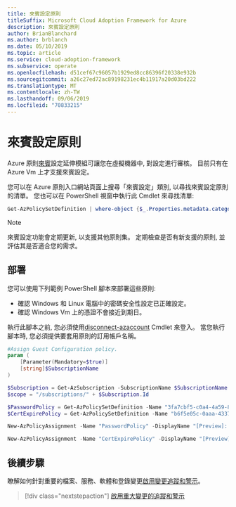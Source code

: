 ```yaml
---
title: 來賓設定原則
titleSuffix: Microsoft Cloud Adoption Framework for Azure
description: 來賓設定原則
author: BrianBlanchard
ms.author: brblanch
ms.date: 05/10/2019
ms.topic: article
ms.service: cloud-adoption-framework
ms.subservice: operate
ms.openlocfilehash: d51cef67c96057b1929ed8cc86396f20338e932b
ms.sourcegitcommit: a26c27ed72ac89198231ec4b11917a20d03bd222
ms.translationtype: MT
ms.contentlocale: zh-TW
ms.lasthandoff: 09/06/2019
ms.locfileid: "70833215"
---
```

# <a name="guest-configuration-policy"></a>來賓設定原則

Azure 原則[來賓](/azure/governance/policy/concepts/guest-configuration)設定延伸模組可讓您在虛擬機器中, 對設定進行審核。 目前只有在 Azure Vm 上才支援來賓設定。

您可以在 Azure 原則入口網站頁面上搜尋「來賓設定」類別, 以尋找來賓設定原則的清單。 您也可以在 PowerShell 視窗中執行此 Cmdlet 來尋找清單:

```powershell
Get-AzPolicySetDefinition | where-object {$_.Properties.metadata.category -eq "Guest Configuration"}
```

> [!NOTE]
> 來賓設定功能會定期更新, 以支援其他原則集。 定期檢查是否有新支援的原則, 並評估其是否適合您的需求。

<!-- TODO: Update these links when available. 

By default, we recommend enabling the following policies:

- [Preview]: Audit to verify password security settings are set correctly inside Linux and Windows machines.
- Audit to verify that certificates are not nearing expiration on Windows VMs.

-->

## <a name="deployment"></a>部署

您可以使用下列範例 PowerShell 腳本來部署這些原則:

- 確認 Windows 和 Linux 電腦中的密碼安全性設定已正確設定。
- 確認 Windows Vm 上的憑證不會接近到期日。

 執行此腳本之前, 您必須使用[disconnect-azaccount](https://docs.microsoft.com/powershell/module/az.accounts/connect-azaccount?view=azps-2.1.0) Cmdlet 來登入。 當您執行腳本時, 您必須提供要套用原則的訂用帳戶名稱。

```powershell
#Assign Guest Configuration policy.
param (
    [Parameter(Mandatory=$true)]
    [string]$SubscriptionName
)

$Subscription = Get-AzSubscription -SubscriptionName $SubscriptionName
$scope = "/subscriptions/" + $Subscription.Id

$PasswordPolicy = Get-AzPolicySetDefinition -Name "3fa7cbf5-c0a4-4a59-85a5-cca4d996d5a6"
$CertExpirePolicy = Get-AzPolicySetDefinition -Name "b6f5e05c-0aaa-4337-8dd4-357c399d12ae"

New-AzPolicyAssignment -Name "PasswordPolicy" -DisplayName "[Preview]: Audit that password security settings are set correctly inside Linux and Windows machines" -Scope $scope -PolicySetDefinition $PasswordPolicy -AssignIdentity -Location eastus

New-AzPolicyAssignment -Name "CertExpirePolicy" -DisplayName "[Preview]: Audit that certificates are not expiring on Windows VMs" -Scope $scope -PolicySetDefinition $CertExpirePolicy -AssignIdentity -Location eastus
```

## <a name="next-steps"></a>後續步驟

瞭解如何針對重要的檔案、服務、軟體和登錄變更[啟用變更追蹤和警示](./enable-tracking-alerting.md)。

> [!div class="nextstepaction"]
> [啟用重大變更的追蹤和警示](./enable-tracking-alerting.md)
